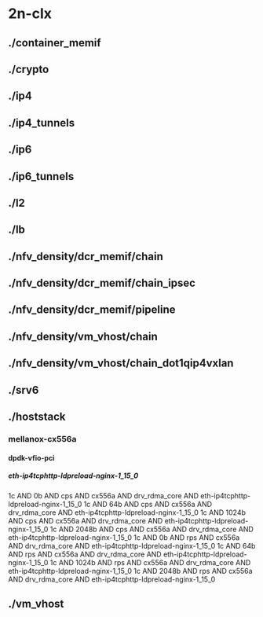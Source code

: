 # 2n-clx
## ./container_memif
## ./crypto
## ./ip4
## ./ip4_tunnels
## ./ip6
## ./ip6_tunnels
## ./l2
## ./lb
## ./nfv_density/dcr_memif/chain
## ./nfv_density/dcr_memif/chain_ipsec
## ./nfv_density/dcr_memif/pipeline
## ./nfv_density/vm_vhost/chain
## ./nfv_density/vm_vhost/chain_dot1qip4vxlan
## ./srv6
## ./hoststack
### mellanox-cx556a
#### dpdk-vfio-pci
##### eth-ip4tcphttp-ldpreload-nginx-1_15_0
1c AND 0b AND cps AND cx556a AND drv_rdma_core AND eth-ip4tcphttp-ldpreload-nginx-1_15_0
1c AND 64b AND cps AND cx556a AND drv_rdma_core AND eth-ip4tcphttp-ldpreload-nginx-1_15_0
1c AND 1024b AND cps AND cx556a AND drv_rdma_core AND eth-ip4tcphttp-ldpreload-nginx-1_15_0
1c AND 2048b AND cps AND cx556a AND drv_rdma_core AND eth-ip4tcphttp-ldpreload-nginx-1_15_0
1c AND 0b AND rps AND cx556a AND drv_rdma_core AND eth-ip4tcphttp-ldpreload-nginx-1_15_0
1c AND 64b AND rps AND cx556a AND drv_rdma_core AND eth-ip4tcphttp-ldpreload-nginx-1_15_0
1c AND 1024b AND rps AND cx556a AND drv_rdma_core AND eth-ip4tcphttp-ldpreload-nginx-1_15_0
1c AND 2048b AND rps AND cx556a AND drv_rdma_core AND eth-ip4tcphttp-ldpreload-nginx-1_15_0
## ./vm_vhost
